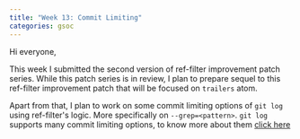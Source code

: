```yaml
---
title: "Week 13: Commit Limiting"
categories: gsoc
---
```


Hi everyone,

This week I submitted the second version of ref-filter improvement patch series. While this patch series is in review, I plan to prepare sequel to this ref-filter improvement patch that will be focused on `trailers` atom.

Apart from that, I plan to work on some commit limiting options of `git log` using ref-filter's logic. More specifically on `--grep=<pattern>`.
`git log` supports many commit limiting options, to know more about them [click here](https://git-scm.com/docs/git-log#_commit_limiting)
